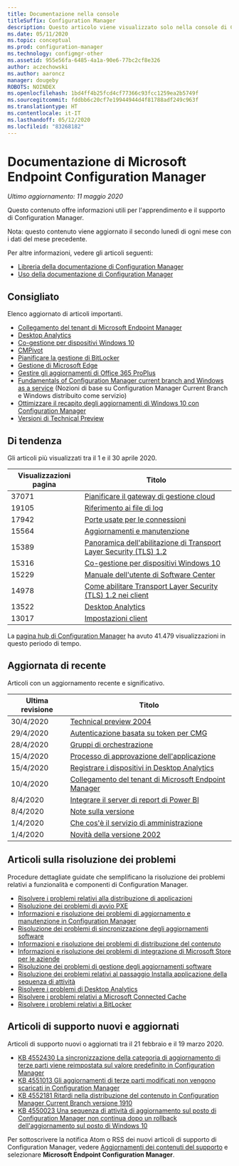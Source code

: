 ```yaml
---
title: Documentazione nella console
titleSuffix: Configuration Manager
description: Questo articolo viene visualizzato solo nella console di Configuration Manager.
ms.date: 05/11/2020
ms.topic: conceptual
ms.prod: configuration-manager
ms.technology: configmgr-other
ms.assetid: 955e56fa-6485-4a1a-90e6-77bc2cf8e326
author: aczechowski
ms.author: aaroncz
manager: dougeby
ROBOTS: NOINDEX
ms.openlocfilehash: 1bd4ff4b25fcd4cf77366c93fcc1259ea2b5749f
ms.sourcegitcommit: fddbb6c20cf7e19944944d4f81788adf249c963f
ms.translationtype: HT
ms.contentlocale: it-IT
ms.lasthandoff: 05/12/2020
ms.locfileid: "83268182"
---
```

<!-- 
- Feature 1357546
- This page displays in-console, under the Community workspace, Documentation node. 
- Don't use any relative links; must be full https://docs.microsoft.com and language neutral
- Process: https://microsoft.sharepoint.com/teams/ConfigMgr/Documents/ContentPub/Data%20collection%20process%20for%20Feature%201357546%20In-console%20documentation.docx?web=1
-->

# <a name="microsoft-endpoint-configuration-manager-documentation"></a>Documentazione di Microsoft Endpoint Configuration Manager

*Ultimo aggiornamento: 11 maggio 2020*

Questo contenuto offre informazioni utili per l'apprendimento e il supporto di Configuration Manager.

Nota: questo contenuto viene aggiornato il secondo lunedì di ogni mese con i dati del mese precedente.

Per altre informazioni, vedere gli articoli seguenti:

- [Libreria della documentazione di Configuration Manager](https://docs.microsoft.com/mem/configmgr)  
- [Uso della documentazione di Configuration Manager](https://docs.microsoft.com/mem/configmgr/core/understand/use-docs)

## <a name="recommended"></a>Consigliato

Elenco aggiornato di articoli importanti.

- [Collegamento del tenant di Microsoft Endpoint Manager](https://docs.microsoft.com/mem/configmgr/tenant-attach/device-sync-actions)
- [Desktop Analytics](https://docs.microsoft.com/mem/configmgr/desktop-analytics/overview)
- [Co-gestione per dispositivi Windows 10](https://docs.microsoft.com/mem/configmgr/comanage/overview)  
- [CMPivot](https://docs.microsoft.com/mem/configmgr/core/servers/manage/cmpivot)  
- [Pianificare la gestione di BitLocker](https://docs.microsoft.com/mem/configmgr/protect/plan-design/bitlocker-management)  
- [Gestione di Microsoft Edge](https://docs.microsoft.com/mem/configmgr/apps/deploy-use/deploy-edge)  
- [Gestire gli aggiornamenti di Office 365 ProPlus](https://docs.microsoft.com/mem/configmgr/sum/deploy-use/manage-office-365-proplus-updates)  
- [Fundamentals of Configuration Manager current branch and Windows as a service](https://docs.microsoft.com/mem/configmgr/core/understand/configuration-manager-and-windows-as-service) (Nozioni di base su Configuration Manager Current Branch e Windows distribuito come servizio)
- [Ottimizzare il recapito degli aggiornamenti di Windows 10 con Configuration Manager](https://docs.microsoft.com/mem/configmgr/sum/deploy-use/optimize-windows-10-update-delivery)
- [Versioni di Technical Preview](https://docs.microsoft.com/mem/configmgr/core/get-started/technical-preview)

## <a name="trending"></a>Di tendenza

Gli articoli più visualizzati tra il 1 e il 30 aprile 2020.

| Visualizzazioni pagina | Titolo |
|------------|-------|
| 37071 | [Pianificare il gateway di gestione cloud](https://docs.microsoft.com/mem/configmgr/core/clients/manage/cmg/plan-cloud-management-gateway) |
| 19105 | [Riferimento ai file di log](https://docs.microsoft.com/mem/configmgr/core/plan-design/hierarchy/log-files) |
| 17942 | [Porte usate per le connessioni](https://docs.microsoft.com/mem/configmgr/core/plan-design/hierarchy/ports) |
| 15564 | [Aggiornamenti e manutenzione](https://docs.microsoft.com/mem/configmgr/core/servers/manage/updates) |
| 15389 | [Panoramica dell'abilitazione di Transport Layer Security (TLS) 1.2](https://docs.microsoft.com/mem/configmgr/core/plan-design/security/enable-tls-1-2) |
| 15316 | [Co-gestione per dispositivi Windows 10](https://docs.microsoft.com/mem/configmgr/comanage/overview) |
| 15229 | [Manuale dell'utente di Software Center](https://docs.microsoft.com/mem/configmgr/core/understand/software-center) |
| 14978 | [Come abilitare Transport Layer Security (TLS) 1.2 nei client](https://docs.microsoft.com/mem/configmgr/core/plan-design/security/enable-tls-1-2-client) |
| 13522 | [Desktop Analytics](https://docs.microsoft.com/mem/configmgr/desktop-analytics/overview) |
| 13017 | [Impostazioni client](https://docs.microsoft.com/mem/configmgr/core/clients/deploy/about-client-settings) |

La [pagina hub di Configuration Manager](https://docs.microsoft.com/mem/configmgr/) ha avuto 41.479 visualizzazioni in questo periodo di tempo.

## <a name="recently-updated"></a>Aggiornata di recente

Articoli con un aggiornamento recente e significativo.

| Ultima revisione | Titolo |
|---------------|-------|
| 30/4/2020 | [Technical preview 2004](https://docs.microsoft.com/mem/configmgr/core/get-started/2020/technical-preview-2004) |
| 29/4/2020 | [Autenticazione basata su token per CMG](https://docs.microsoft.com/mem/configmgr/core/clients/deploy/deploy-clients-cmg-token) |
| 28/4/2020 | [Gruppi di orchestrazione](https://docs.microsoft.com/mem/configmgr/sum/deploy-use/orchestration-groups) |
| 15/4/2020 | [Processo di approvazione dell'applicazione](https://docs.microsoft.com/mem/configmgr/develop/apps/application-approval-process) |
| 15/4/2020 | [Registrare i dispositivi in Desktop Analytics](https://docs.microsoft.com/mem/configmgr/desktop-analytics/enroll-devices) |
| 10/4/2020 | [Collegamento del tenant di Microsoft Endpoint Manager](https://docs.microsoft.com/mem/configmgr/tenant-attach/device-sync-actions) |
| 8/4/2020 | [Integrare il server di report di Power BI](https://docs.microsoft.com/mem/configmgr/core/servers/manage/powerbi-report-server) |
| 8/4/2020 | [Note sulla versione](https://docs.microsoft.com/mem/configmgr/core/servers/deploy/install/release-notes) |
| 1/4/2020 | [Che cos'è il servizio di amministrazione](https://docs.microsoft.com/mem/configmgr/develop/adminservice/overview) |
| 1/4/2020 | [Novità della versione 2002](https://docs.microsoft.com/mem/configmgr/core/plan-design/changes/whats-new-in-version-2002) |

## <a name="troubleshooting-articles"></a>Articoli sulla risoluzione dei problemi

Procedure dettagliate guidate che semplificano la risoluzione dei problemi relativi a funzionalità e componenti di Configuration Manager.

- [Risolvere i problemi relativi alla distribuzione di applicazioni](https://docs.microsoft.com/mem/configmgr/apps/understand/app-deployment-technical-reference)
- [Risoluzione dei problemi di avvio PXE](https://support.microsoft.com/help/4468612)
- [Informazioni e risoluzione dei problemi di aggiornamento e manutenzione in Configuration Manager](https://support.microsoft.com/help/4490424)
- [Risoluzione dei problemi di sincronizzazione degli aggiornamenti software](https://support.microsoft.com/help/10059)
- [Informazioni e risoluzione dei problemi di distribuzione del contenuto](https://support.microsoft.com/help/4482728)
- [Informazioni e risoluzione dei problemi di integrazione di Microsoft Store per le aziende](https://docs.microsoft.com/mem/configmgr/apps/deploy-use/troubleshoot-microsoft-store-for-business-integration)
- [Risoluzione dei problemi di gestione degli aggiornamenti software](https://support.microsoft.com/help/10680)
- [Risoluzione dei problemi relativi al passaggio Installa applicazione della sequenza di attività](https://support.microsoft.com/help/18408/)
- [Risolvere i problemi di Desktop Analytics](https://docs.microsoft.com/mem/configmgr/desktop-analytics/troubleshooting)
- [Risolvere i problemi relativi a Microsoft Connected Cache](https://docs.microsoft.com/mem/configmgr/core/servers/deploy/configure/troubleshoot-microsoft-connected-cache)
- [Risolvere i problemi relativi a BitLocker](https://docs.microsoft.com/mem/configmgr/protect/tech-ref/bitlocker/troubleshoot)

## <a name="new-and-updated-support-articles"></a>Articoli di supporto nuovi e aggiornati

Articoli di supporto nuovi o aggiornati tra il 21 febbraio e il 19 marzo 2020.

- [KB 4552430 La sincronizzazione della categoria di aggiornamento di terze parti viene reimpostata sul valore predefinito in Configuration Manager](https://support.microsoft.com/help/4552430)
- [KB 4551013 Gli aggiornamenti di terze parti modificati non vengono scaricati in Configuration Manager](https://support.microsoft.com/help/4551013)
- [KB 4552181 Ritardi nella distribuzione del contenuto in Configuration Manager Current Branch versione 1910](https://support.microsoft.com/help/4552181)
- [KB 4550023 Una sequenza di attività di aggiornamento sul posto di Configuration Manager non continua dopo un rollback dell'aggiornamento sul posto di Windows 10](https://support.microsoft.com/help/4550023)

Per sottoscrivere la notifica Atom o RSS dei nuovi articoli di supporto di Configuration Manager, vedere [Aggiornamenti dei contenuti del supporto](https://support.microsoft.com/help/4089498/) e selezionare **Microsoft Endpoint Configuration Manager**.  
